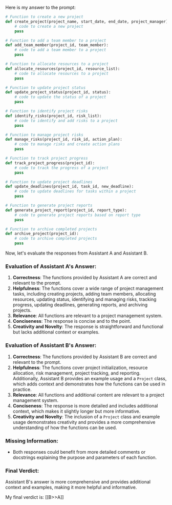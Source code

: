 
Here is my answer to the prompt:

```python
# Function to create a new project
def create_project(project_name, start_date, end_date, project_manager):
    # code to create a new project
    pass

# Function to add a team member to a project
def add_team_member(project_id, team_member):
    # code to add a team member to a project
    pass

# Function to allocate resources to a project
def allocate_resources(project_id, resource_list):
    # code to allocate resources to a project
    pass

# Function to update project status
def update_project_status(project_id, status):
    # code to update the status of a project
    pass

# Function to identify project risks
def identify_risks(project_id, risk_list):
    # code to identify and add risks to a project
    pass

# Function to manage project risks
def manage_risks(project_id, risk_id, action_plan):
    # code to manage risks and create action plans
    pass

# Function to track project progress
def track_project_progress(project_id):
    # code to track the progress of a project
    pass

# Function to update project deadlines
def update_deadlines(project_id, task_id, new_deadline):
    # code to update deadlines for tasks within a project
    pass

# Function to generate project reports
def generate_project_report(project_id, report_type):
    # code to generate project reports based on report type
    pass

# Function to archive completed projects
def archive_project(project_id):
    # code to archive completed projects
    pass
```

Now, let's evaluate the responses from Assistant A and Assistant B.

### Evaluation of Assistant A's Answer:
1. **Correctness**: The functions provided by Assistant A are correct and relevant to the prompt.
2. **Helpfulness**: The functions cover a wide range of project management tasks, including creating projects, adding team members, allocating resources, updating status, identifying and managing risks, tracking progress, updating deadlines, generating reports, and archiving projects.
3. **Relevance**: All functions are relevant to a project management system.
4. **Conciseness**: The response is concise and to the point.
5. **Creativity and Novelty**: The response is straightforward and functional but lacks additional context or examples.

### Evaluation of Assistant B's Answer:
1. **Correctness**: The functions provided by Assistant B are correct and relevant to the prompt.
2. **Helpfulness**: The functions cover project initialization, resource allocation, risk management, project tracking, and reporting. Additionally, Assistant B provides an example usage and a `Project` class, which adds context and demonstrates how the functions can be used in practice.
3. **Relevance**: All functions and additional content are relevant to a project management system.
4. **Conciseness**: The response is more detailed and includes additional context, which makes it slightly longer but more informative.
5. **Creativity and Novelty**: The inclusion of a `Project` class and example usage demonstrates creativity and provides a more comprehensive understanding of how the functions can be used.

### Missing Information:
- Both responses could benefit from more detailed comments or docstrings explaining the purpose and parameters of each function.

### Final Verdict:
Assistant B's answer is more comprehensive and provides additional context and examples, making it more helpful and informative.

My final verdict is: [[B>>A]]